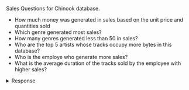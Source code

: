 Sales Questions for Chinook database. 

- How much money was generated in sales based on the unit price and quantities sold
- Which genre generated most sales?
- How many genres generated less than 50 in sales?
- Who are the top 5 artists whose tracks occupy more bytes in this database?
- Who is the employe who generate more sales?
- What is the average duration of the tracks sold by the employee with higher sales?

<details>

  <summary>Response</summary>

### Explanation

To answer this question I created 2 subquerries, that I merged at the end into 1 single table.

The first subquerry (TABLE_1) returned the employee with higher sales.
The second subquerry (TABLE_2) returned the average duration of the tracks sold by every employee.

### Code

```ruby
WITH TABLE_1 AS 

  (SELECT 
    E.FirstName NAME, 
    E.LastName LAST_NAME,
    SUM(I.total) TOTAL_SALES, 
    E.EmployeeId EMPLOYEE_ID 
  FROM 
    Invoice AS I
  JOIN 
    Customer as C
  ON 
    C.CustomerId = I.CustomerId
  JOIN 
    Employee as E
  ON 
    C.SupportRepId = E.EmployeeId
  GROUP BY 
    4
  ORDER 
    BY 3 DESC
  LIMIT 
    1),

TABLE_2 AS 

  (SELECT 
    AVG(T.Milliseconds) AVERAGE_DURATION, 
    E.FirstName NAME,
    E.LastName LAST_NAME
  FROM 
    TRACK as T
  JOIN 
    InvoiceLine as IL 
  ON 
    T.TrackId = IL.TrackId
  JOIN 
    Invoice as I
  ON 
    IL.InvoiceId = I.InvoiceId
  JOIN 
    Customer as C
  ON 
    C.CustomerId = I.CustomerId
  JOIN 
    Employee as E
  ON 
    C.SupportRepId = E.EmployeeId
  GROUP BY 
    2)

SELECT  
  TABLE_1.NAME, 
  TABLE_1.LAST_NAME,
  TABLE_2.AVERAGE_DURATION
FROM 
  TABLE_1
JOIN 
  TABLE_2
ON 
  TABLE_1.NAME = TABLE_2.NAME AND  
  TABLE_1.LAST_NAME =  TABLE_2.LAST_NAME
```
</details>
